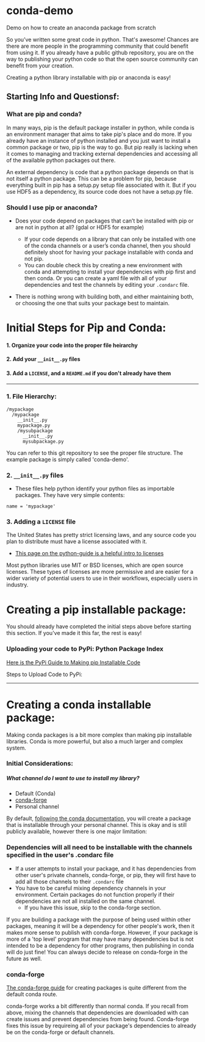 # conda-demo
Demo on how to create an anaconda package from scratch


So you’ve written some great code in python. That's awesome! Chances are there are more people in the programming community that could benefit from using it. If you already have a public github repository, you are on the way to publishing your python code so that the open source community can benefit from your creation.

Creating a python library installable with pip or anaconda is easy!


## Starting Info and Questionsf:

### What are pip and conda?
In many ways, pip is the default package installer in python, while conda is an environment manager that aims to take pip's place and do more. If you already have an instance of python installed and you just want to install a common package or two, pip is the way to go. But pip really is lacking when it comes to managing and tracking external dependencies and accessing all of the available python packages out there.

An external dependency is code that a python package depends on that is not itself a python package. This can be a problem for pip, because everything built in pip has a setup.py setup file associated with it. But if you use HDF5 as a dependency, its source code does not have a setup.py file.



### Should I use pip or anaconda?

 - Does your code depend on packages that can’t be installed with pip or are not in python at all? (gdal or HDF5 for example)
    - If your code depends on a library that can only be installed with one of the conda channels or a user’s conda channel, then you should definitely shoot for having your package installable with conda and not pip.
    - You can double check this by creating a new environment with conda and attempting to install your dependencies with pip first and then conda. Or you can create a yaml file with all of your dependencies and test the channels by editing your ```.condarc``` file.

 - There is nothing wrong with building both, and either maintaining both, or choosing the one that suits your package best to maintain.

# Initial Steps for Pip and Conda:
#### 1. Organize your code into the proper file heirarchy
#### 2. Add your ```__init__.py``` files
#### 3. Add a ```LICENSE```, and a ```README.md``` if you don't already have them

***

### 1. File Hierarchy:
```
/mypackage
  /mypackage
    __init__.py
    mypackage.py
    /mysubpackage
      __init__.py
      mysubpackage.py
```

You can refer to this git repository to see the proper file structure. The example package is simply called 'conda-demo'.

### 2. ```__init__.py``` files
  - These files help python identify your python files as importable packages. They have very simple contents:
  ```
  name = 'mypackage'
  ```

### 3. Adding a ```LICENSE``` file  
The United States has pretty strict licensing laws, and any source code you plan to distribute must have a license associated with it.
  -  [This page on the python-guide is a helpful intro to licenses](http://docs.python-guide.org/en/latest/writing/license/)

Most python libraries use MIT or BSD licenses, which are open source licenses. These types of licenses are more permissive and are easier for a wider variety of potential users to use in their workflows, especially users in industry.

# Creating a pip installable package:

You should already have completed the initial steps above before starting this section. If you've made it this far, the rest is easy!



### Uploading your code to PyPi: Python Package Index

[Here is the PyPi Guide to Making pip Installable Code](https://packaging.python.org/tutorials/packaging-projects/)

Steps to Upload Code to PyPi:


***

# Creating a conda installable package:

Making conda packages is a bit more complex than making pip installable libraries. Conda is more powerful, but also a much larger and complex system.

### Initial Considerations:

##### What channel do I want to use to install my library?
- Default (Conda)
- [conda-forge](https://conda-forge.org)
- Personal channel

By default, [following the conda documentation](https://conda.io/docs/user-guide/tutorials/build-pkgs.html), you will create a package that is installable through your personal channel. This is okay and is still publicly available, however there is one major limitation:

### Dependencies will all need to be installable with the channels specified in the user's .condarc file

- If a user attempts to install your package, and it has dependencies from other user's private channels, conda-forge, or pip, they will first have to add all those channels to their ```.condarc``` file
- You have to be careful mixing dependency channels in your environment. Certain packages do not function properly if their dependencies are not all installed on the same channel.
  - If you have this issue, skip to the conda-forge section.


If you are building a package with the purpose of being used within other packages, meaning it will be a dependency for other people's work, then it makes more sense to publish with conda-forge. However, if your package is more of a 'top level' program that may have many dependencies but is not intended to be a dependency for other programs, then publishing in conda will do just fine! You can always decide to release on conda-forge in the future as well.










### conda-forge

[The conda-forge guide](https://github.com/conda-forge/staged-recipes) for creating packages is quite different from the default conda route.

conda-forge works a bit differently than normal conda. If you recall from above, mixing the channels that dependencies are downloaded with can create issues and prevent dependencies from being found. Conda-forge fixes this issue by requireing all of your package's dependencies to already be on the conda-forge or default channels.
